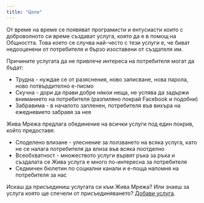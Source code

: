 ```yaml
---
title: "Цели"
---
```


От време на време се появяват програмисти и ентусиасти които с доброволното си време създават услуга, която да е в помощ на Общността. Това което се случва най-често с тези услуги е, че биват недооценени от потребителя и бързо изоставени от създателя им.

Причините услугата да не привлече интереса на потребителя могат да бъдат:

  * Трудна - нуждае се от разяснения, ново записване, нова парола, ново потвърдително е-писмо
  * Скучна - дори да прави добре някои неща, не успява да задържи вниманието на потребителя (разпиляно покрай Facebook и подобни)
  * Забравима - в началото запленен, потребителя във вихъра на ежедневието забравя за нея

Жива Мрежа предлага обединение на всички услуги под един покрив, който предоставя:

  * Споделено влизане - улеснение за ползването на всяка услуга, като не се налага потребителя да влиза във всяка поотделно
  * Всеобхватност - множеството услуги вървят ръка за ръка и създалата се Жива услуга е много по-интересна за потребителя
  * Седмичен бюлетин по социални канали и е-поща напомня на потребителя за нас

Искаш да присъединиш услугата си към Жива Мрежа? Или знаеш за услуга която ще спечели от присъединяването? [Добави услуга](/добави).

